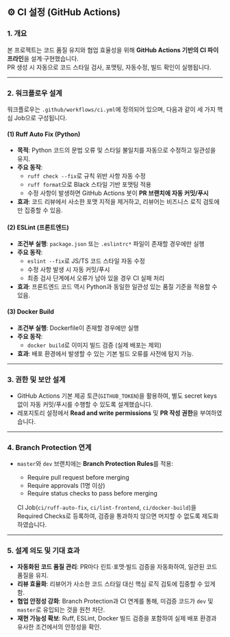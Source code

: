 ## ⚙️ CI 설정 (GitHub Actions)

### 1. 개요
본 프로젝트는 코드 품질 유지와 협업 효율성을 위해 **GitHub Actions 기반의 CI 파이프라인**을 설계·구현했습니다.  
PR 생성 시 자동으로 코드 스타일 검사, 포맷팅, 자동수정, 빌드 확인이 실행됩니다.

---

### 2. 워크플로우 설계

워크플로우는 `.github/workflows/ci.yml`에 정의되어 있으며, 다음과 같이 세 가지 핵심 Job으로 구성됩니다.

#### (1) Ruff Auto Fix (Python)

- **목적**: Python 코드의 문법 오류 및 스타일 불일치를 자동으로 수정하고 일관성을 유지.
- **주요 동작**:
  - `ruff check --fix`로 규칙 위반 사항 자동 수정
  - `ruff format`으로 Black 스타일 기반 포맷팅 적용
  - 수정 사항이 발생하면 GitHub Actions 봇이 **PR 브랜치에 자동 커밋/푸시**
- **효과**:
   코드 리뷰에서 사소한 포맷 지적을 제거하고, 리뷰어는 비즈니스 로직 검토에만 집중할 수 있음.

#### (2) ESLint (프론트엔드)

- **조건부 실행**: `package.json` 또는 `.eslintrc*` 파일이 존재할 경우에만 실행
- **주요 동작**:
  - `eslint --fix`로 JS/TS 코드 스타일 자동 수정
  - 수정 사항 발생 시 자동 커밋/푸시
  - 최종 검사 단계에서 오류가 남아 있을 경우 CI 실패 처리
- **효과**:
   프론트엔드 코드 역시 Python과 동일한 일관성 있는 품질 기준을 적용할 수 있음.

#### (3) Docker Build

- **조건부 실행**: Dockerfile이 존재할 경우에만 실행
- **주요 동작**:
  - `docker build`로 이미지 빌드 검증 (실제 배포는 제외)
- **효과**:
   배포 환경에서 발생할 수 있는 기본 빌드 오류를 사전에 탐지 가능.

---

### 3. 권한 및 보안 설계

- GitHub Actions 기본 제공 토큰(`GITHUB_TOKEN`)을 활용하여, 별도 secret keys 없이 자동 커밋/푸시를 수행할 수 있도록 설계했습니다.
- 레포지토리 설정에서 **Read and write permissions** 및 **PR 작성 권한**을 부여하였습니다.

---

### 4. Branch Protection 연계
- `master`와 `dev` 브랜치에는 **Branch Protection Rules**를 적용:
  
  - Require pull request before merging
  - Require approvals (1명 이상)
  - Require status checks to pass before merging
  
  CI Job(`ci/ruff-auto-fix`, `ci/lint-frontend`, `ci/docker-build`)을 Required Checks로 등록하여, 
  검증을 통과하지 않으면 머지할 수 없도록 제도화하였습니다.

---

### 5. 설계 의도 및 기대 효과
- **자동화된 코드 품질 관리**: PR마다 린트·포맷·빌드 검증을 자동화하여, 일관된 코드 품질을 유지.
- **리뷰 효율화**: 리뷰어가 사소한 코드 스타일 대신 핵심 로직 검토에 집중할 수 있게 함.
- **협업 안정성 강화**: Branch Protection과 CI 연계를 통해, 미검증 코드가 `dev` 및 `master`로 유입되는 것을 원천 차단.
- **재현 가능성 확보**: Ruff, ESLint, Docker 빌드 검증을 포함하여 실제 배포 환경과 유사한 조건에서의 안정성을 확인.